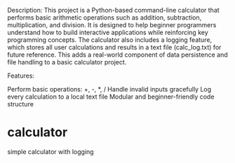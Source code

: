Description: This project is a Python-based command-line calculator that performs basic arithmetic operations such as addition, subtraction, multiplication, and division. It is designed to help beginner programmers understand how to build interactive applications while reinforcing key programming concepts. The calculator also includes a logging feature, which stores all user calculations and results in a text file (calc_log.txt) for future reference. This adds a real-world component of data persistence and file handling to a basic calculator project.

Features:

Perform basic operations: +, -, *, /
Handle invalid inputs gracefully
Log every calculation to a local text file
Modular and beginner-friendly code structure
# calculator
simple calculator with logging
